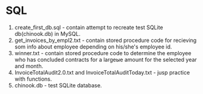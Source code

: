 # SQL

1. create_first_db.sql - contain attempt to recreate test SQLite db(chinook.db) in MySQL.
2. get_invoices_by_empl2.txt - contain stored procedure code for recieving som info about employee depending on his/she's employee id.
3. winner.txt - contain stored procedure code to determine the employee who has concluded contracts for a largeые amount for the selected year and month. 
4. InvoiceTotalAudit2.0.txt and InvoiceTotalAuditToday.txt - jusp practice with functions.
5. chinook.db - test SQLite database.
